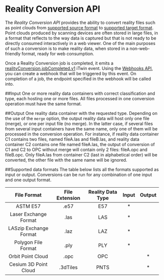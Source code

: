# Reality Conversion API

The _Reality Conversion API_ provides the ability to convert reality files such as point clouds from [supported source format](#supportedconversiontypes) to [supported target format](#supportedconversiontypes). Point clouds produced by scanning devices are often stored in large files, in a format that reflects to the way data is captured but that is not ready to be directly consumed interactively in a web viewer. One of the main purposes of such a conversion is to make reality data, when stored in a non-web-friendly format, ready for web consumption.

Once a Reality Conversion job is completed, it emits a [realityConversion.jobCompleted.v1](/apis/webhooks-v2/available-events/#Reality%20Conversion-ref) iTwin event. Using the [Webhooks API](/apis/webhooks-v2/overview/), you can create a webhook that will be triggered by this event. On completion of a job, the endpoint specified in the webhook will be called into.

##Input
One or more reality data containers with correct classification and type, each hosting one or more files.
All files processed in one conversion operation must have the same format.

##Output
One reality data container with the requested type.
Depending on the use of the `merge` option, the output reality data will host only one file (merge), or one per input file (no merge).
In the latter case, if several files from several input containers have the same name, only one of them will be processed in the conversion operation. For instance, if reality data container C1 contains two files, named fileA.las and fileB.las, and reality data container C2 contains one file named fileA.las, the output of conversion of C1 and C2 to OPC without merge will contain only 2 files: fileA.opc and fileB.opc. Only fileA.las from container C2 (last in alphabetical order) will be converted, the other file with the same name will be ignored.

##Supported data formats
The table below lists all the formats supported as input or output. Conversions can be run for any combination of one input and one output format.

|      File Format       | File Extension | Reality Data Type | Input | Output |
| :--------------------: | :------------: | :---------------: | :---: | :----: |
|        ASTM E57        |      .e57      |        E57        |  \*   |        |
| Laser Exchange Format  |      .las      |        LAS        |  \*   |        |
| LASzip Exchange Format |      .laz      |        LAZ        |  \*   |        |
|  Polygon File Format   |      .ply      |        PLY        |  \*   |        |
|   Orbit Point Cloud    |      .opc      |        OPC        |       |   \*   |
| Cesium 3D Point Cloud  |    .3dTiles    |       PNTS        |       |   \*   |

